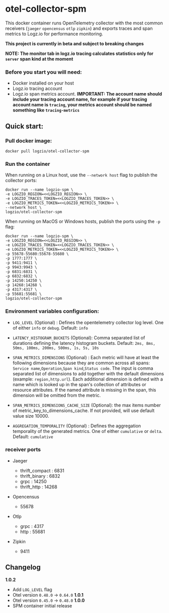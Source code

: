 # otel-collector-spm

This docker container runs OpenTelemetry collector with the most common receivers (`jaeger` `opencensus` `otlp` `zipkin`) and exports traces and span metrics to Logz.io for performance monitoring.

**This project is currently in beta and subject to breaking changes**

**NOTE: The monitor tab in logz.io tracing calculates statistics only for `server` span kind at the moment**

### Before you start you will need:
* Docker installed on your host
* Logz.io tracing account
* Logz.io span metrics account. **IMPORTANT: The account name should include your tracing account name, for example if your tracing account name is `tracing`, your metrics account should be named something like `tracing-metrics`**

## Quick start:
### Pull docker image:
```
docker pull logzio/otel-collector-spm
```

### Run the container

When running on a Linux host, use the `--network host` flag to publish the collector ports:

```
docker run --name logzio-spm \
-e LOGZIO_REGION=<<LOGZIO_REGION>> \
-e LOGZIO_TRACES_TOKEN=<<LOGZIO_TRACES_TOKEN>> \
-e LOGZIO_METRICS_TOKEN=<<LOGZIO_METRICS_TOKEN>> \
--network host \
logzio/otel-collector-spm
```

When running on MacOS or Windows hosts, publish the ports using the `-p` flag:

```
docker run --name logzio-spm \
-e LOGZIO_REGION=<<LOGZIO_REGION>> \
-e LOGZIO_TRACES_TOKEN=<<LOGZIO_TRACES_TOKEN>> \
-e LOGZIO_METRICS_TOKEN=<<LOGZIO_METRICS_TOKEN>> \
-p 55678-55680:55678-55680 \
-p 1777:1777 \
-p 9411:9411 \
-p 9943:9943 \
-p 6831:6831 \
-p 6832:6832 \
-p 14250:14250 \
-p 14268:14268 \
-p 4317:4317 \
-p 55681:55681 \
logzio/otel-collector-spm
```

### Environment variables configuration:
* `LOG_LEVEL` (Optional) : Defines the opentelemetry collector log level. One of either `info` or `debug`. Default: `info`

* `LATENCY_HISTOGRAM_BUCKETS` (Optional): Comma separated list of durations defining the latency histogram buckets. Default: `2ms, 8ms, 50ms, 100ms, 200ms, 500ms, 1s, 5s, 10s`

* `SPAN_METRICS_DIMENSIONS` (Optional) : Each metric will have at least the following dimensions because they are common across all spans: `Service name`,`Operation`,`Span kind`,`Status code`.  The input is comma separated list of dimensions to add together with the default dimensions (example: `region,http.url`). Each additional dimension is defined with a name which is looked up in the span's collection of attributes or resource attributes. If the named attribute is missing in the span, this dimension will be omitted from the metric.

* `SPAN_METRICS_DIMENSIONS_CACHE_SIZE` (Optional): the max items number of metric_key_to_dimensions_cache. If not provided, will use default value size 10000.

* `AGGREGATION_TEMPORALITY` (Optional) : Defines the aggregation temporality of the generated metrics. One of either `cumulative` or `delta`. Default: `cumulative`

### receiver ports

- Jaeger
    - thrift_compact : 6831
    - thrift_binary : 6832
    - grpc : 14250
    - thrift_http : 14268

- Opencensus
    - 55678
    
- Otlp
    - grpc : 4317
    - http : 55681

- Zipkin
    - 9411

## Changelog
**1.0.2**
- Add `LOG_LEVEL` flag
- Otel version `0.48.0` -> `0.64.0` 
**1.0.1**
- Otel version `0.45.0` -> `0.48.0`
**1.0.0**
- SPM container initial release

